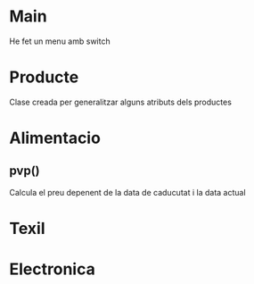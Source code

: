 # Main
He fet un menu amb switch

# Producte
Clase creada per generalitzar alguns atributs dels productes

# Alimentacio

## pvp()
Calcula el preu depenent de la data de caducutat i la data actual

# Texil


# Electronica


